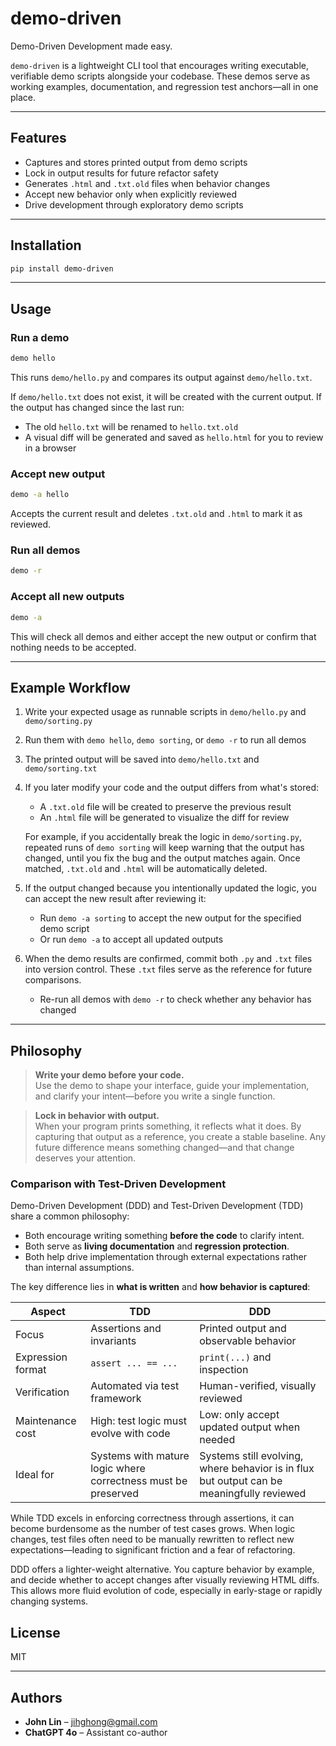 # demo-driven

Demo-Driven Development made easy.

`demo-driven` is a lightweight CLI tool that encourages writing executable, verifiable demo scripts alongside your codebase. These demos serve as working examples, documentation, and regression test anchors—all in one place.

---

## Features

- Captures and stores printed output from demo scripts
- Lock in output results for future refactor safety
- Generates `.html` and `.txt.old` files when behavior changes
- Accept new behavior only when explicitly reviewed
- Drive development through exploratory demo scripts

---

## Installation

```bash
pip install demo-driven
```

---

## Usage

### Run a demo

```bash
demo hello
```

This runs `demo/hello.py` and compares its output against `demo/hello.txt`.

If `demo/hello.txt` does not exist, it will be created with the current output.
If the output has changed since the last run:
- The old `hello.txt` will be renamed to `hello.txt.old`
- A visual diff will be generated and saved as `hello.html` for you to review in a browser

### Accept new output

```bash
demo -a hello
```

Accepts the current result and deletes `.txt.old` and `.html` to mark it as reviewed.

### Run all demos

```bash
demo -r
```

### Accept all new outputs

```bash
demo -a
```

This will check all demos and either accept the new output or confirm that nothing needs to be accepted.

---


## Example Workflow

1. Write your expected usage as runnable scripts in `demo/hello.py` and `demo/sorting.py`
2. Run them with `demo hello`, `demo sorting`, or `demo -r` to run all demos
3. The printed output will be saved into `demo/hello.txt` and `demo/sorting.txt`
4. If you later modify your code and the output differs from what's stored:
   - A `.txt.old` file will be created to preserve the previous result
   - An `.html` file will be generated to visualize the diff for review

   For example, if you accidentally break the logic in `demo/sorting.py`, repeated runs of `demo sorting` will keep warning that the output has changed, until you fix the bug and the output matches again. Once matched, `.txt.old` and `.html` will be automatically deleted.

5. If the output changed because you intentionally updated the logic, you can accept the new result after reviewing it:
   - Run `demo -a sorting` to accept the new output for the specified demo script
   - Or run `demo -a` to accept all updated outputs

6. When the demo results are confirmed, commit both `.py` and `.txt` files into version control. These `.txt` files serve as the reference for future comparisons.
   - Re-run all demos with `demo -r` to check whether any behavior has changed

---

## Philosophy

> **Write your demo before your code.**  
> Use the demo to shape your interface, guide your implementation, and clarify your intent—before you write a single function.

> **Lock in behavior with output.**  
> When your program prints something, it reflects what it does. By capturing that output as a reference, you create a stable baseline. Any future difference means something changed—and that change deserves your attention.

### Comparison with Test-Driven Development

Demo-Driven Development (DDD) and Test-Driven Development (TDD) share a common philosophy:

- Both encourage writing something **before the code** to clarify intent.
- Both serve as **living documentation** and **regression protection**.
- Both help drive implementation through external expectations rather than internal assumptions.

The key difference lies in **what is written** and **how behavior is captured**:

| Aspect              | TDD                                      | DDD                                      |
|---------------------|-------------------------------------------|-------------------------------------------|
| Focus               | Assertions and invariants                 | Printed output and observable behavior    |
| Expression format   | `assert ... == ...`                       | `print(...)` and inspection               |
| Verification        | Automated via test framework              | Human-verified, visually reviewed         |
| Maintenance cost    | High: test logic must evolve with code    | Low: only accept updated output when needed |
| Ideal for           | Systems with mature logic where correctness must be preserved  | Systems still evolving, where behavior is in flux but output can be meaningfully reviewed  |

While TDD excels in enforcing correctness through assertions, it can become burdensome as the number of test cases grows. When logic changes, test files often need to be manually rewritten to reflect new expectations—leading to significant friction and a fear of refactoring.

DDD offers a lighter-weight alternative. You capture behavior by example, and decide whether to accept changes after visually reviewing HTML diffs. This allows more fluid evolution of code, especially in early-stage or rapidly changing systems.



## License

MIT

---

## Authors

- **John Lin** – [jihghong@gmail.com](mailto:jihghong@gmail.com)
- **ChatGPT 4o** – Assistant co-author
